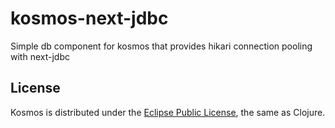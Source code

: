 # kosmos-next-jdbc

Simple db component for kosmos that provides hikari connection pooling with next-jdbc

## License

Kosmos is distributed under the [Eclipse Public License](http://opensource.org/licenses/eclipse-1.0.php), the same as Clojure.
